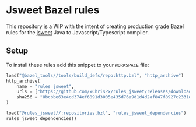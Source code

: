 # Jsweet Bazel rules

This repository is a WIP with the intent of creating production grade Bazel rules for the [jsweet](http://www.jsweet.org/) Java to Javascript/Typescript compiler.

## Setup

To install these rules add this snippet to your `WORKSPACE` file:

```python
load("@bazel_tools//tools/build_defs/repo:http.bzl", "http_archive")
http_archive(
    name = "rules_jsweet",
    urls = ["https://github.com/xChrisPx/rules_jsweet/releases/download/0.1.0/rules_jsweet-0.1.0.zip"],
    sha256 = "8bcbbe63e4cd374ef6091d3005e435d76a9d1d4d2af847f8927c2331dfcaa715",
)

load("@rules_jsweet//:repositories.bzl", "rules_jsweet_dependencies")
rules_jsweet_dependencies()
```

